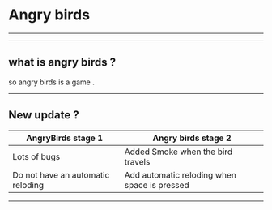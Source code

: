 #  Angry birds 

---

---


## what is angry birds ?

so angry birds is a game .

---

## New update ?

AngryBirds stage 1 | Angry birds stage 2 
------------ | -------------
Lots of bugs  | Added Smoke when the bird travels
Do not have an automatic reloding| Add automatic reloding when space is pressed

---



